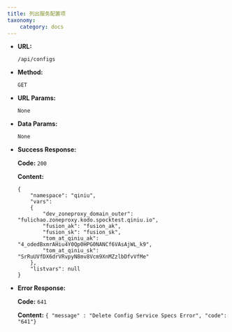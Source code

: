 ```yaml
---
title: 列出服务配置项
taxonomy:
    category: docs
---
```


* **URL:**

    `/api/configs`

* **Method:**

    `GET`

* **URL Params:**

    `None`

* **Data Params:**

    `None`

* **Success Response:**

    **Code:** `200`

    **Content:**
    
    ```
    {
        "namespace": "qiniu",
        "vars":
        {
            "dev_zoneproxy_domain_outer": "fulichao.zoneproxy.kodo.spocktest.qiniu.io",
            "fusion_ak": "fusion_ak",
            "fusion_sk": "fusion_sk",
            "tom_at_qiniu_ak": "4_odedBxmrAHiu4Y0Qp0HPG0NANCf6VAsAjWL_k9",
            "tom_at_qiniu_sk": "SrRuUVfDX6drVRvpyN8mv8Vcm9XnMZzlbDfvVfMe"
        },
        "listvars": null
    }

* **Error Response:**

    **Code:** `641`
  	
  	**Content:** `{ "message" : "Delete Config Service Specs Error", "code": "641"}`